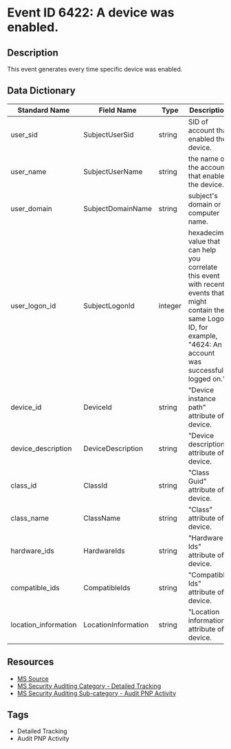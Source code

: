 # Event ID 6422: A device was enabled.

## Description
This event generates every time specific device was enabled.

## Data Dictionary
|Standard Name|Field Name|Type|Description|Sample Value|
|---|---|---|---|---|
|user_sid|SubjectUserSid|string|SID of account that enabled the device.|S-1-5-18|
|user_name|SubjectUserName|string|the name of the account that enabled the device.|DESKTOP-NFC0HVN$|
|user_domain|SubjectDomainName|string|subject's domain or computer name.|WORKGROUP|
|user_logon_id|SubjectLogonId|integer|hexadecimal value that can help you correlate this event with recent events that might contain the same Logon ID, for example, "4624: An account was successfully logged on."|0x3e7|
|device_id|DeviceId|string|"Device instance path" attribute of device.|USB\VID_138A&PID_0017\ffbc12c950a0|
|device_description|DeviceDescription|string|"Device description" attribute of device.|Synaptics FP Sensors (WBF) (PID=0017)|
|class_id|ClassId|string|"Class Guid" attribute of device.|{53D29EF7-377C-4D14-864B-EB3A85769359}|
|class_name|ClassName|string|"Class" attribute of device.|Biometric|
|hardware_ids|HardwareIds|string|"Hardware Ids" attribute of device.|USB\VID_138A&PID_0017&REV_0078 USB\VID_138A&PID_0017|
|compatible_ids|CompatibleIds|string|"Compatible Ids" attribute of device.|USB\Class_FF&SubClass_00&Prot_00 USB\Class_FF&SubClass_00 USB\Class_FF|
|location_information|LocationInformation|string|"Location information" attribute of device.|Port#0002.Hub#0004|

## Resources
* [MS Source](https://github.com/MicrosoftDocs/windows-itpro-docs/blob/public/windows/security/threat-protection/auditing/event-6422.md)
* [MS Security Auditing Category - Detailed Tracking](https://docs.microsoft.com/en-us/windows/security/threat-protection/auditing/advanced-security-audit-policy-settings#detailed-tracking)
* [MS Security Auditing Sub-category - Audit PNP Activity](https://github.com/MicrosoftDocs/windows-itpro-docs/tree/master/windows/security/threat-protection/auditing/audit-pnp-activity.md)

## Tags
* Detailed Tracking
* Audit PNP Activity